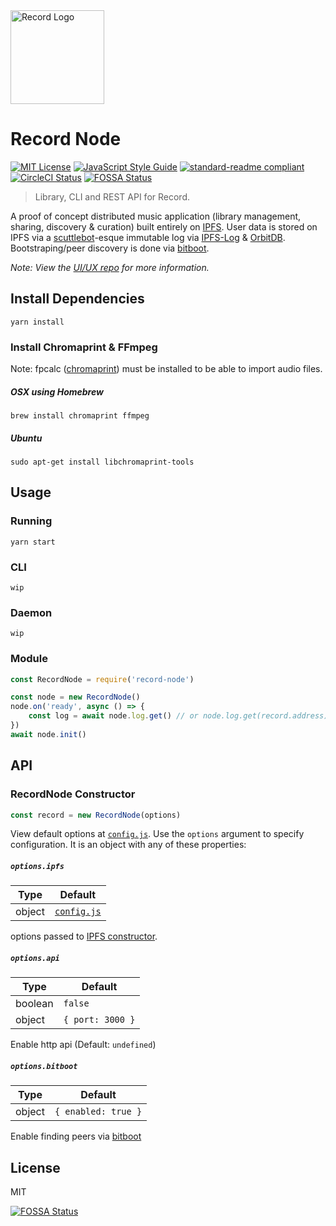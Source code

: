 <a href="https://bafybeidk4zev2jlw2jijtdyufo3itspx45k4ynq634x4rjm6ycjfdvxfrq.ipfs.infura-ipfs.io/" title="Record">
  <img src="https://github.com/mistakia/record-app/raw/master/resources/icon.png" alt="Record Logo" width="150" />
</a>

# Record Node

[![MIT License](http://img.shields.io/badge/license-MIT-blue.svg?style=flat)](LICENSE) [![JavaScript Style Guide](https://img.shields.io/badge/code_style-standard-brightgreen.svg)](https://standardjs.com) [![standard-readme compliant](https://img.shields.io/badge/readme%20style-standard-brightgreen.svg?style=flat)](https://github.com/RichardLitt/standard-readme)
[![CircleCI Status](https://circleci.com/gh/mistakia/record-node.svg?style=shield)](https://circleci.com/gh/mistakia/record-node)
[![FOSSA Status](https://app.fossa.io/api/projects/git%2Bgithub.com%2Fmistakia%2Frecord-node.svg?type=shield)](https://app.fossa.io/projects/git%2Bgithub.com%2Fmistakia%2Frecord-node?ref=badge_shield)

> Library, CLI and REST API for Record.

A proof of concept distributed music application (library management, sharing, discovery & curation) built entirely on [IPFS](https://github.com/ipfs/js-ipfs). User data is stored on IPFS via a [scuttlebot](http://scuttlebot.io/)-esque immutable log via [IPFS-Log](https://github.com/orbitdb/ipfs-log) & [OrbitDB](https://github.com/orbitdb/orbit-db). Bootstraping/peer discovery is done via [bitboot](https://github.com/tintfoundation/bitboot).

*Note: View the [UI/UX repo](https://github.com/mistakia/record-app) for more information.*

## Install Dependencies
```
yarn install
```

### Install Chromaprint & FFmpeg

Note: fpcalc ([chromaprint](https://github.com/acoustid/chromaprint)) must be installed to be able to import audio files.
##### OSX using Homebrew
```
brew install chromaprint ffmpeg
```

##### Ubuntu
```
sudo apt-get install libchromaprint-tools
```

## Usage

### Running
```
yarn start
```

### CLI
```
wip
```

### Daemon
```
wip
```

### Module
```js
const RecordNode = require('record-node')

const node = new RecordNode()
node.on('ready', async () => {
    const log = await node.log.get() // or node.log.get(record.address)
})
await node.init()
```

## API
### RecordNode Constructor
```js
const record = new RecordNode(options)
```
View default options at [`config.js`](https://github.com/mistakia/record-node/blob/master/config.js). Use the `options` argument to specify configuration. It is an object with any of these properties:

##### `options.ipfs`

| Type | Default |
|------|---------|
| object | [`config.js`](https://github.com/mistakia/record-node/blob/master/config.js) |

options passed to [IPFS constructor](https://github.com/ipfs/js-ipfs#ipfs-constructor).

##### `options.api`

| Type | Default |
|------|---------|
| boolean | `false` |
| object | `{ port: 3000 }` |

Enable http api (Default: `undefined`)

##### `options.bitboot`

| Type | Default |
|------|---------|
| object | `{ enabled: true }` |

Enable finding peers via [bitboot](https://github.com/tintfoundation/bitboot)

## License
MIT


[![FOSSA Status](https://app.fossa.io/api/projects/git%2Bgithub.com%2Fmistakia%2Frecord-node.svg?type=large)](https://app.fossa.io/projects/git%2Bgithub.com%2Fmistakia%2Frecord-node?ref=badge_large)
